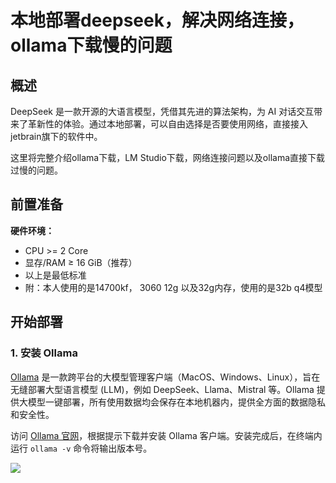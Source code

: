 # 本地部署deepseek，解决网络连接，ollama下载慢的问题
## 概述

DeepSeek 是一款开源的大语言模型，凭借其先进的算法架构，为 AI 对话交互带来了革新性的体验。通过本地部署，可以自由选择是否要使用网络，直接接入jetbrain旗下的软件中。

这里将完整介绍ollama下载，LM Studio下载，网络连接问题以及ollama直接下载过慢的问题。

## 前置准备

**硬件环境：**

- CPU >= 2 Core
- 显存/RAM ≥ 16 GiB（推荐）
- 以上是最低标准
- 附：本人使用的是14700kf， 3060 12g 以及32g内存，使用的是32b q4模型

## 开始部署

### 1. 安装 Ollama

[Ollama](https://ollama.com/) 是一款跨平台的大模型管理客户端（MacOS、Windows、Linux），旨在无缝部署大型语言模型 (LLM)，例如 DeepSeek、Llama、Mistral 等。Ollama 提供大模型一键部署，所有使用数据均会保存在本地机器内，提供全方面的数据隐私和安全性。

访问 [Ollama 官网](https://ollama.com/)，根据提示下载并安装 Ollama 客户端。安装完成后，在终端内运行 `ollama -v` 命令将输出版本号。

![](image/1.1png)




